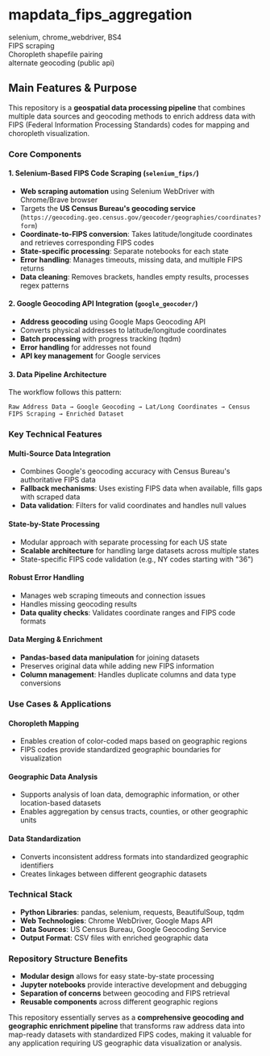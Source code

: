 # mapdata_fips_aggregation
selenium, chrome_webdriver, BS4<br>
FIPS scraping<br>
Choropleth shapefile pairing<br>
alternate geocoding (public api)<br>

## Main Features & Purpose

This repository is a **geospatial data processing pipeline** that combines multiple data sources and geocoding methods to enrich address data with FIPS (Federal Information Processing Standards) codes for mapping and choropleth visualization.

### Core Components

#### 1. **Selenium-Based FIPS Code Scraping** (`selenium_fips/`)
- **Web scraping automation** using Selenium WebDriver with Chrome/Brave browser
- Targets the **US Census Bureau's geocoding service** (`https://geocoding.geo.census.gov/geocoder/geographies/coordinates?form`)
- **Coordinate-to-FIPS conversion**: Takes latitude/longitude coordinates and retrieves corresponding FIPS codes
- **State-specific processing**: Separate notebooks for each state 
- **Error handling**: Manages timeouts, missing data, and multiple FIPS returns
- **Data cleaning**: Removes brackets, handles empty results, processes regex patterns

#### 2. **Google Geocoding API Integration** (`google_geocoder/`)
- **Address geocoding** using Google Maps Geocoding API
- Converts physical addresses to latitude/longitude coordinates
- **Batch processing** with progress tracking (tqdm)
- **Error handling** for addresses not found
- **API key management** for Google services

#### 3. **Data Pipeline Architecture**
The workflow follows this pattern:
```
Raw Address Data → Google Geocoding → Lat/Long Coordinates → Census FIPS Scraping → Enriched Dataset
```

### Key Technical Features

#### **Multi-Source Data Integration**
- Combines Google's geocoding accuracy with Census Bureau's authoritative FIPS data
- **Fallback mechanisms**: Uses existing FIPS data when available, fills gaps with scraped data
- **Data validation**: Filters for valid coordinates and handles null values

#### **State-by-State Processing**
- Modular approach with separate processing for each US state
- **Scalable architecture** for handling large datasets across multiple states
- State-specific FIPS code validation (e.g., NY codes starting with "36")

#### **Robust Error Handling**
- Manages web scraping timeouts and connection issues
- Handles missing geocoding results
- **Data quality checks**: Validates coordinate ranges and FIPS code formats

#### **Data Merging & Enrichment**
- **Pandas-based data manipulation** for joining datasets
- Preserves original data while adding new FIPS information
- **Column management**: Handles duplicate columns and data type conversions

### Use Cases & Applications

#### **Choropleth Mapping**
- Enables creation of color-coded maps based on geographic regions
- FIPS codes provide standardized geographic boundaries for visualization

#### **Geographic Data Analysis**
- Supports analysis of loan data, demographic information, or other location-based datasets
- Enables aggregation by census tracts, counties, or other geographic units

#### **Data Standardization**
- Converts inconsistent address formats into standardized geographic identifiers
- Creates linkages between different geographic datasets

### Technical Stack
- **Python Libraries**: pandas, selenium, requests, BeautifulSoup, tqdm
- **Web Technologies**: Chrome WebDriver, Google Maps API
- **Data Sources**: US Census Bureau, Google Geocoding Service
- **Output Format**: CSV files with enriched geographic data

### Repository Structure Benefits
- **Modular design** allows for easy state-by-state processing
- **Jupyter notebooks** provide interactive development and debugging
- **Separation of concerns** between geocoding and FIPS retrieval
- **Reusable components** across different geographic regions

This repository essentially serves as a **comprehensive geocoding and geographic enrichment pipeline** that transforms raw address data into map-ready datasets with standardized FIPS codes, making it valuable for any application requiring US geographic data visualization or analysis.
